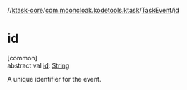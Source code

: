 //[ktask-core](../../../index.md)/[com.mooncloak.kodetools.ktask](../index.md)/[TaskEvent](index.md)/[id](id.md)

# id

[common]\
abstract val [id](id.md): [String](https://kotlinlang.org/api/core/kotlin-stdlib/kotlin/-string/index.html)

A unique identifier for the event.
